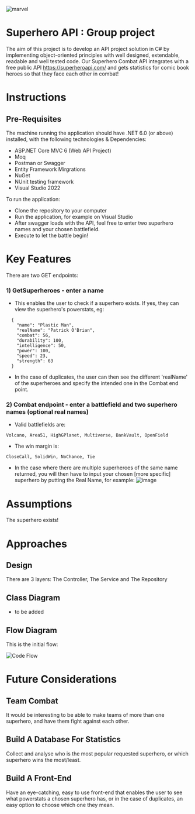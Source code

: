 ![marvel](https://user-images.githubusercontent.com/111800846/196658259-7181313e-821f-440e-8726-91ed776492e7.jpg)



# Superhero API : Group project
The aim of this project is to develop an API project solution in C# by implementing object-oriented principles with well designed, extendable, readable and well tested code. Our Superhero Combat API integrates with a free public API https://superheroapi.com/ and gets statistics for comic book heroes so that they face each other in combat!

# Instructions
## Pre-Requisites
The machine running the application should have .NET 6.0 (or above) installed, with the following technologies & Dependencies:
- ASP.NET Core MVC 6 (Web API Project)
- Moq
- Postman or Swagger
- Entity Framework Mirgrations
- NuGet
- NUnit testing framework
- Visual Studio 2022

To run the application:

- Clone the repository to your computer
- Run the application, for example on Visual Studio
- After swagger loads with the API, feel free to enter two superhero names and your chosen battlefield. 
- Execute to let the battle begin!

# Key Features
There are two GET endpoints:
### 1) GetSuperheroes - enter a name
- This enables the user to check if a superhero exists. If yes, they can view the superhero's powerstats, eg:

```
  {
    "name": "Plastic Man",
    "realName": "Patrick O'Brian",
    "combat": 56,
    "durability": 100,
    "intelligence": 50,
    "power": 100,
    "speed": 23,
    "strength": 63
  }
 ```
- In the case of duplicates, the user can then see the different 'realName' of the superheroes and specify the intended one in the Combat end point.

### 2) Combat endpoint - enter a battlefield and two superhero names (optional real names)
- Valid battlefields are:
```
Volcano, Area51, HighGPlanet, Multiverse, BankVault, OpenField
```

- The win margin is:
```
CloseCall, SolidWin, NoChance, Tie
```
- In the case where there are multiple superheroes of the same name returned, you will then have to input your chosen [more specific] superhero by putting the Real Name, for example:
![image](https://user-images.githubusercontent.com/111430146/198313003-db69c91e-d5ab-4fc3-8890-3190d837309e.png)

# Assumptions
The superhero exists!
# Approaches
## Design
There are 3 layers: The Controller, The Service and The Repository

## Class Diagram
- to be added
## Flow Diagram
This is the initial flow:

![Code Flow](https://user-images.githubusercontent.com/111430146/196816535-ffc2abeb-2b5f-4d80-9b08-034d03b572c9.jpg)

# Future Considerations
## Team Combat
It would be interesting to be able to make teams of more than one superhero, and have them fight against each other.
## Build A Database For Statistics
Collect and analyse who is the most popular requested superhero, or which superhero wins the most/least.
## Build A Front-End
Have an eye-catching, easy to use front-end that enables the user to see what powerstats a chosen superhero has, or in the case of duplicates, an easy option to choose which one they mean.

